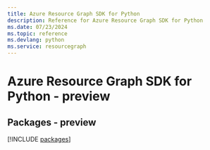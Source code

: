 ```yaml
---
title: Azure Resource Graph SDK for Python
description: Reference for Azure Resource Graph SDK for Python
ms.date: 07/23/2024
ms.topic: reference
ms.devlang: python
ms.service: resourcegraph
---
```

# Azure Resource Graph SDK for Python - preview
## Packages - preview
[!INCLUDE [packages](resource-graph-index.md)]